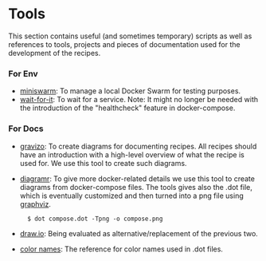 # Tools

This section contains useful (and sometimes temporary) scripts as well as references to tools, projects and pieces of documentation used for the development of the recipes.

### For Env
- [miniswarm](https://github.com/aelsabbahy/miniswarm): To manage a local Docker Swarm for testing purposes.
- [wait-for-it](https://github.com/vishnubob/wait-for-it): To wait for a service. Note: It might no longer be needed with the introduction of the "healthcheck" feature in docker-compose.

### For Docs
- [gravizo](http://www.gravizo.com): To create diagrams for documenting recipes.
All recipes should have an introduction with a high-level overview of what the recipe is used for. We use this tool to create such diagrams.

- [diagramr](http://diagramr.inventage.com): To give more docker-related details we use this tool to create diagrams from docker-compose files. The tools gives also the .dot file, which is eventually customized and then turned into a png file using [graphviz](http://www.graphviz.org).

        $ dot compose.dot -Tpng -o compose.png

- [draw.io](https://www.draw.io): Being evaluated as alternative/replacement of the previous two.

- [color names](http://www.graphviz.org/doc/info/colors.html#brewer): The reference for color names used in .dot files.
